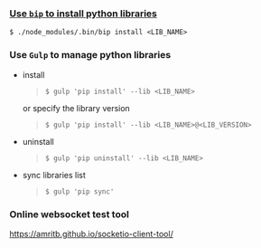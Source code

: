 ### [Use `bip` to install python libraries](https://github.com/imgcook/boa#install-python-package)
```shell
$ ./node_modules/.bin/bip install <LIB_NAME>
```

### Use `Gulp` to manage python libraries
- install
  > `$ gulp 'pip install' --lib <LIB_NAME>`

  or specify the library version

  > `$ gulp 'pip install' --lib <LIB_NAME>@<LIB_VERSION>`

- uninstall
  > `$ gulp 'pip uninstall' --lib <LIB_NAME>`

- sync libraries list
  > `$ gulp 'pip sync'`

### Online websocket test tool
https://amritb.github.io/socketio-client-tool/
